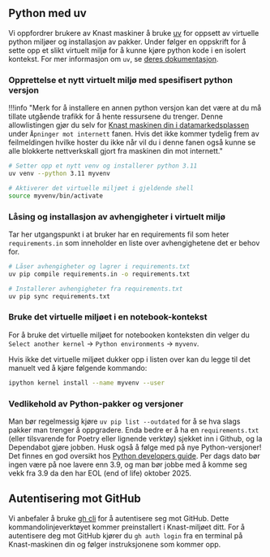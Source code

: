 
## Python med uv

Vi oppfordrer brukere av Knast maskiner å bruke [uv](https://github.com/astral-sh/uv) for oppsett av virtuelle python miljøer og installasjon av pakker. 
Under følger en oppskrift for å sette opp et slikt virtuelt miljø for å kunne kjøre python kode i en isolert kontekst.
For mer informasjon om `uv`, se [deres dokumentasjon](https://docs.astral.sh/uv/).

### Opprettelse et nytt virtuelt miljø med spesifisert python versjon 

!!!info "Merk for å installere en annen python versjon kan det være at du må tillate utgående trafikk for å hente ressursene du trenger. Denne allowlistingen gjør du selv for [Knast maskinen din i datamarkedsplassen](https://data.ansatt.nav.no/user/workstation) under `Åpninger mot internett` fanen. Hvis det ikke kommer tydelig frem av feilmeldingen hvilke hoster du ikke når vil du i denne fanen også kunne se alle blokkerte nettverkskall gjort fra maskinen din mot internett."

```bash
# Setter opp et nytt venv og installerer python 3.11
uv venv --python 3.11 myvenv

# Aktiverer det virtuelle miljøet i gjeldende shell
source myvenv/bin/activate
```

### Låsing og installasjon av avhengigheter i virtuelt miljø

Tar her utgangspunkt i at bruker har en requirements fil som heter `requirements.in` som inneholder en liste over avhengighetene det er behov for.

```bash
# Låser avhengigheter og lagrer i requirements.txt
uv pip compile requirements.in -o requirements.txt

# Installerer avhengigheter fra requirements.txt
uv pip sync requirements.txt
```

### Bruke det virtuelle miljøet i en notebook-kontekst

For å bruke det virtuelle miljøet for notebooken konteksten din velger du `Select another kernel` -> `Python environments` -> `myvenv`.

Hvis ikke det virtuelle miljøet dukker opp i listen over kan du legge til det manuelt ved å kjøre følgende kommando:

```bash
ipython kernel install --name myvenv --user
```

### Vedlikehold av Python-pakker og versjoner

Man bør regelmessig kjøre `uv pip list --outdated` for å se hva slags pakker man trenger å oppgradere. Enda bedre er å ha en `requirements.txt` (eller tilsvarende for Poetry eller lignende verktøy) sjekket inn i Github, og la Dependabot gjøre jobben. Husk også å følge med på nye Python-versjoner! Det finnes en god oversikt hos [Python developers guide](https://devguide.python.org/). Per dags dato bør ingen være på noe lavere enn 3.9, og man bør jobbe med å komme seg vekk fra 3.9 da den har EOL (end of life) oktober 2025.

## Autentisering mot GitHub

Vi anbefaler å bruke [gh cli](https://cli.github.com/manual/) for å autentisere seg mot GitHub. 
Dette kommandolinjeverktøyet kommer preinstallert i Knast-miljøet ditt. 
For å autentisere deg mot GitHub kjører du `gh auth login` fra en terminal på Knast-maskinen din og følger instruksjonene som kommer opp.

